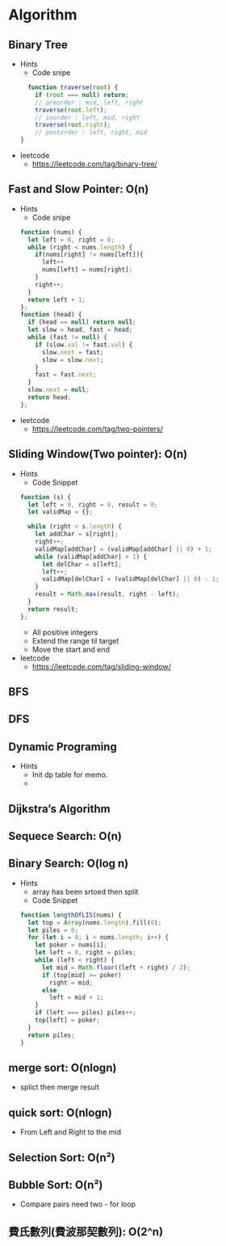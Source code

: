 # Algorithm

## Binary Tree
- Hints
  - Code snipe
  ``` javascript
    function traverse(root) {
      if (root === null) return;
      // preorder : mid, left, right
      traverse(root.left);
      // inorder : left, mid, right
      traverse(root.right);
      // postorder : left, right, mid
  }
  ```
- leetcode
  - https://leetcode.com/tag/binary-tree/
## Fast and Slow Pointer: O(n)
- Hints
  - Code snipe
  ``` javascript
  function (nums) {
    let left = 0, right = 0;
    while (right < nums.length) { 
      if(nums[right] != nums[left]){
        left++
        nums[left] = nums[right];
      }
      right++;
    }
    return left + 1;
  }; 
  function (head) {
    if (head == null) return null;
    let slow = head, fast = head;
    while (fast != null) {
      if (slow.val != fast.val) {
        slow.next = fast;
        slow = slow.next;
      }
      fast = fast.next;
    }
    slow.next = null;
    return head;
  };
  ```
- leetcode
  - https://leetcode.com/tag/two-pointers/
## Sliding Window(Two pointer): O(n)
- Hints
  - Code Snippet
  ``` javascript
  function (s) {
    let left = 0, right = 0, result = 0;
    let validMap = {};

    while (right < s.length) {
      let addChar = s[right];
      right++;
      validMap[addChar] = (validMap[addChar] || 0) + 1;
      while (validMap[addChar] > 1) {
        let delChar = s[left];
        left++;
        validMap[delChar] = (validMap[delChar] || 0) - 1;
      }
      result = Math.max(result, right - left);
    }
    return result;
  };
  ```
  - All positive integers
  - Extend the range til target
  - Move the start and end
- leetcode
  - https://leetcode.com/tag/sliding-window/

## BFS
## DFS
## Dynamic Programing
- Hints
  - Init dp table for memo.
  - 
## Dijkstra’s Algorithm
## Sequece Search: O(n)
## Binary Search: O(log n)
- Hints
  - array has been srtoed then split
  - Code Snippet
  ``` js
  function lengthOfLIS(nums) {
    let top = Array(nums.length).fill(0);
    let piles = 0;
    for (let i = 0; i < nums.length; i++) {
      let poker = nums[i];
      let left = 0, right = piles;
      while (left < right) {
        let mid = Math.floor((left + right) / 2);
        if (top[mid] >= poker)
          right = mid;
        else
          left = mid + 1;
      }
      if (left === piles) piles++;
      top[left] = poker;
    }
    return piles;
  }
  ```
## merge sort: O(nlogn) 
  - splict then merge result
## quick sort: O(nlogn) 
  - From Left and Right to the mid
## Selection Sort: O(n²)
## Bubble Sort: O(n²)
  - Compare pairs need two - for loop
## 費氏數列(費波那契數列): O(2^n)